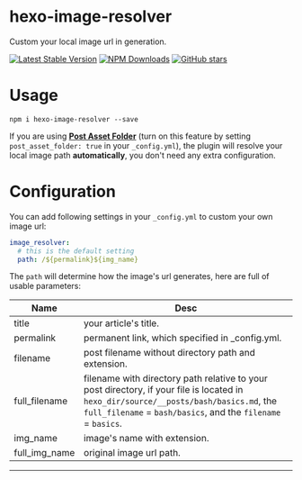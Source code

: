 
# hexo-image-resolver

Custom your local image url in generation.

[![Latest Stable Version](https://img.shields.io/npm/v/hexo-image-resolver.svg)](https://www.npmjs.com/package/hexo-image-resolver) [![NPM Downloads](https://img.shields.io/npm/dm/hexo-image-resolver.svg)](https://npmjs.org/package/hexo-image-resolver) [![GitHub stars](https://img.shields.io/github/stars/zylyye/hexo-image-resolver?style=social&label=Star)](https://github.com/zylyye/hexo-image-resolver)

# Usage

```shell
npm i hexo-image-resolver --save
```


If you are using **[Post Asset Folder](https://hexo.io/docs/asset-folders.html)** (turn on this feature by setting `post_asset_folder: true` in your `_config.yml`), the plugin will resolve your local image path **automatically**, you don't need any extra configuration.



# Configuration

You can add following settings in your `_config.yml` to custom your own image url:

```yaml
image_resolver:
  # this is the default setting
  path: /${permalink}${img_name}
```

The  `path` will determine how the image's url generates, here are full of usable parameters:

| Name          | Desc                                                         |
| ------------- | ------------------------------------------------------------ |
| title         | your article's title.                                        |
| permalink     | permanent link, which specified in _config.yml.              |
| filename      | post filename without directory path and extension.          |
| full_filename | filename with directory path relative to your post directory, if your file is located in `hexo_dir/source/__posts/bash/basics.md`, the `full_filename` = `bash/basics`, and the `filename` =  `basics`. |
| img_name      | image's name with extension.                                 |
| full_img_name | original image url path.                                     |


****

